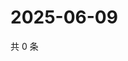 # 2025-06-09

共 0 条

<!-- BEGIN ZHIHUQUESTIONS -->
<!-- 最后更新时间 Mon Jun 09 2025 07:10:33 GMT+0800 (China Standard Time) -->

<!-- END ZHIHUQUESTIONS -->
